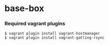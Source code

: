 # base-box

### Required vagrant plugins
```
$ vagrant plugin install vagrant-hostmanager
$ vagrant plugin install vagrant-gatling-rsync
```